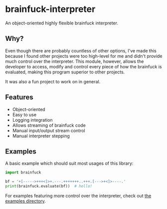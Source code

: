 # brainfuck-interpreter
An object-oriented highly flexible brainfuck interpreter.

## Why?
Even though there are probably countless of other options,
I've made this because I found other projects were too high-level for me
and didn't provide much control over the interpreter.
This module, however, allows the developer to access, modify and
control every piece of how the brainfuck is evaluated, making this
program superior to other projects.

It was also a fun project to work on in general.

## Features
* Object-oriented
* Easy to use
* Logging integration
* Allows streaming of brainfuck code
* Manual input/output stream control
* Manual interpreter stepping

## Examples
A basic example which should suit most usages of this library:
```python
import brainfuck

bf = '+[----->+++<]>+.---.+++++++..+++.[--->+<]>----.'
print(brainfuck.evaluate(bf))  # hello!
```
For examples featuring more control over the interpreter,
check out [the examples directory](examples).
